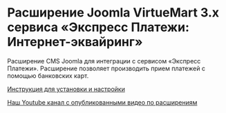 ﻿# Расширение Joomla VirtueMart 3.x сервиса «Экспресс Платежи: Интернет-эквайринг»
 Расширение CMS Joomla для интеграции с сервисом «Экспресс Платежи». Расширение позволяет производить прием платежей с помощью банковских карт.
 
 <a href="https://express-pay.by/extensions/virtuemart-3-x/acquiring">Инструкция для установки и настройки</a>
  
 <a href="https://www.youtube.com/c/express-pay-by/videos">Наш Youtube канал с опубликованными видео по расширениям</a>
